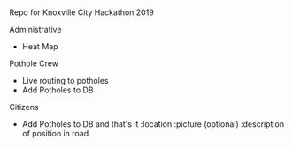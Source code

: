 # 
Repo for Knoxville City Hackathon 2019

Administrative
 - Heat Map


Pothole Crew
 - Live routing to potholes
 - Add Potholes to DB


Citizens
 - Add Potholes to DB and that's it
	:location
	:picture (optional)
	:description of position in road